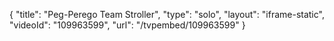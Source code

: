 {
    "title": "Peg-Perego Team Stroller",
    "type": "solo",
    "layout": "iframe-static",
    "videoId": "109963599",
    "url": "\/tvpembed\/109963599"
}